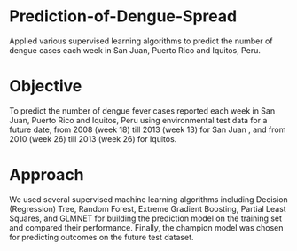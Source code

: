 # Prediction-of-Dengue-Spread
Applied various supervised learning algorithms to predict the number of dengue cases each week in San Juan, Puerto Rico and Iquitos, Peru.

# Objective
To predict the number of dengue fever cases reported each week in San Juan, Puerto Rico and Iquitos, Peru using environmental test data for a future date, from 2008 (week 18) till 2013 (week 13) for San Juan , and from 2010 (week 26) till 2013 (week 26) for Iquitos.

# Approach
We used several supervised machine learning algorithms including Decision (Regression) Tree, Random Forest, Extreme Gradient Boosting, Partial Least Squares, and GLMNET for building the prediction model on the training set and compared their performance. Finally, the champion model was chosen for predicting outcomes on the future test dataset.
